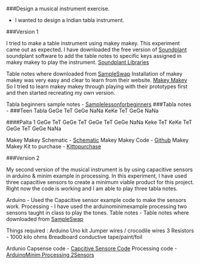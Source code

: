 ###Design a musical instrument exercise.
- I wanted to design a Indian tabla instrument.

###Version 1 

I tried to make a table instrument using makey makey.
This experiment came out as expected. I have downloaded the free version of [Soundplant](http://soundplant.org/) soundplant 
software to add the table notes to specific keys  assigned in makey makey to play the instrument.
[Soundplant Libraries](http://librarymakers.net/interactive-environments-with-makeymakey-and-soundplant)

Table notes where downloaded from [SampleSwap](http://sampleswap.org/)
Installation of makey makey was very easy and clear to learn from their website. 
[Makey Makey](http://makeymakey.com/how-to/classic/)
So I tried to learn makey makey through playing with their prototypes first and then 
started recreating my own version.

Tabla beginners sample notes - [Samplelessonforbeginners](https://www.youtube.com/watch?v=KfCYNFgZnVk)
###Tabla notes - 
###Teen Tabla
GeGe TeT GeGe NaNa
KeKe TeT GeGe NaNa

####Palta 1
GeGe TeT GeGe TeT
GeGe TeT GeGe NaNa
Keke TeT KeKe TeT
GeGe TeT GeGe NaNa

Makey Makey Schematic - [Schematic](http://cdn.sparkfun.com/datasheets/Dev/Arduino/Boards/makey_makey-v12.pdf)
Makey Makey Code - [Github](https://github.com/sparkfun/makeymakey)
Makey Makey Kit to purchase - [Kittopurchase](https://www.sparkfun.com/products/11511)


###Version 2 

My second version of the musical instrument is by using capacitive sensors in arduino & minim example in processing.
In this experiment, I have used three capacitive sensors to create a minimum viable product for this project.
Right now the code is working and I am able to play three tabla notes. 

Arduino - Used the Capacitive sensor example code to make the sensors work.
Processing - I have used the arduinominimexample processing two sensons taught in class to play the tones.
Table notes - Table notes where downloaded from [SampleSwap](http://sampleswap.org/)

Things required :
Arduino Uno kit
Jumper wires / crocodile wires
3 Resistors - 1000 kilo ohms 
Breadboard
conductive tape/paint/foil

Ardunio Capsense code - [Capcitive Sensore Code](http://playground.arduino.cc/Main/CapacitiveSensor?from=Main.CapSense)
Processing code - [ArduinoMinim Processing 2Sensors](https://raw.githubusercontent.com/michaelshiloh/Digital-Electronics-Spring-2017/master/examples/arduinoMinimProcessing2Sensors/arduinoMinimProcessing2Sensors.pde)





